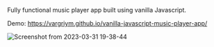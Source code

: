 Fully functional music player app built using vanilla Javascript.

Demo: https://vargriym.github.io/vanilla-javascript-music-player-app/


![Screenshot from 2023-03-31 19-38-44](https://user-images.githubusercontent.com/102037554/229202264-d5acf789-fc7b-4344-a36b-e06fe0e720bb.png)
